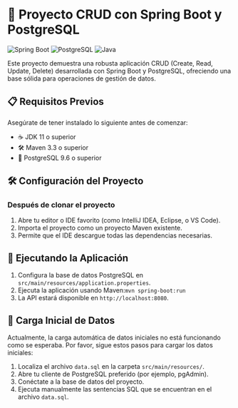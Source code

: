 # 🚀 Proyecto CRUD con Spring Boot y PostgreSQL


![Spring Boot](https://img.shields.io/badge/Spring_Boot-F2F4F9?style=for-the-badge&logo=spring-boot)
![PostgreSQL](https://img.shields.io/badge/PostgreSQL-316192?style=for-the-badge&logo=postgresql&logoColor=white)
![Java](https://img.shields.io/badge/Java-ED8B00?style=for-the-badge&logo=java&logoColor=white)


Este proyecto demuestra una robusta aplicación CRUD (Create, Read, Update, Delete) desarrollada con Spring Boot y PostgreSQL, ofreciendo una base sólida para operaciones de gestión de datos.


## 📋 Requisitos Previos


Asegúrate de tener instalado lo siguiente antes de comenzar:


- ☕ JDK 11 o superior
- 🛠️ Maven 3.3 o superior
- 🐘 PostgreSQL 9.6 o superior


## 🛠️ Configuración del Proyecto


### Después de clonar el proyecto


1. Abre tu editor o IDE favorito (como IntelliJ IDEA, Eclipse, o VS Code).
2. Importa el proyecto como un proyecto Maven existente.
3. Permite que el IDE descargue todas las dependencias necesarias.


## 🚀 Ejecutando la Aplicación


1. Configura la base de datos PostgreSQL en `src/main/resources/application.properties`.
2. Ejecuta la aplicación usando Maven:`mvn spring-boot:run`
3. La API estará disponible en `http://localhost:8080`.


## 💾 Carga Inicial de Datos


Actualmente, la carga automática de datos iniciales no está funcionando como se esperaba. Por favor, sigue estos pasos para cargar los datos iniciales:


1. Localiza el archivo `data.sql` en la carpeta `src/main/resources/`.
2. Abre tu cliente de PostgreSQL preferido (por ejemplo, pgAdmin).
3. Conéctate a la base de datos del proyecto.
4. Ejecuta manualmente las sentencias SQL que se encuentran en el archivo `data.sql`.

